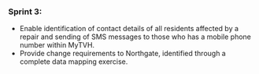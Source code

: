 ### Sprint 3: ###
- Enable identification of contact details of all residents affected by a repair and sending of SMS messages to those who has a mobile phone number within MyTVH.
- Provide change requirements to Northgate, identified through a complete data mapping exercise.
